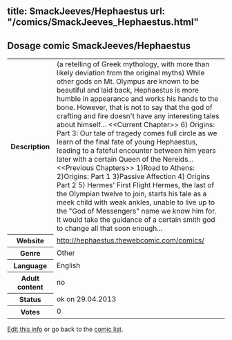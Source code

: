 title: SmackJeeves/Hephaestus
url: "/comics/SmackJeeves_Hephaestus.html"
---
Dosage comic SmackJeeves/Hephaestus
-----------------------------------------

<p id="msg"></p>
<script type="text/javascript">
if (window.location.search === '?edit_info_mail=sent_ok') {
  var elem = document.getElementById("msg");
  elem.innerHTML = 'Edited information sucessfully sent.';
  elem.className = 'ok';
}
</script>
<table class="comicinfo">
<tr>
<th>Description</th><td>(a retelling of Greek mythology, with more than likely deviation from the original myths) While other gods on Mt. Olympus are known to be beautiful and laid back, Hephaestus is more humble in appearance and works his hands to the bone. However, that is not to say that the god of crafting and fire doesn't have any interesting tales about himself... &lt;&lt;Current Chapter&gt;&gt; 6) Origins: Part 3: Our tale of tragedy comes full circle as we learn of the final fate of young Hephaestus, leading to a fateful encounter between him years later with a certain Queen of the Nereids... &lt;&lt;Previous Chapters&gt;&gt; 1)Road to Athens: 2)Origins: Part 1 3)Passive Affection 4) Origins Part 2 5) Hermes' First Flight Hermes, the last of the Olympian twelve to join, starts his tale as a meek child with weak ankles, unable to live up to the &quot;God of Messengers&quot; name we know him for. It would take the guidance of a certain smith god to change all that soon enough...</td>
</tr>
<tr>
<th>Website</th><td><a href="http://hephaestus.thewebcomic.com/comics/">http://hephaestus.thewebcomic.com/comics/</a></td>
</tr>
<tr>
<th>Genre</th><td>Other</td>
</tr>
<tr>
<th>Language</th><td>English</td>
</tr>
<tr>
<th>Adult content</th><td>no</td>
</tr>
<tr>
<th>Status</th><td>ok on 29.04.2013</td>
</tr>
<tr>
<th>Votes</th><td>0</td>
</tr>
</table>

[Edit this info](SmackJeeves_Hephaestus_edit.html) or go back to the [comic list](../comic-index.html).
